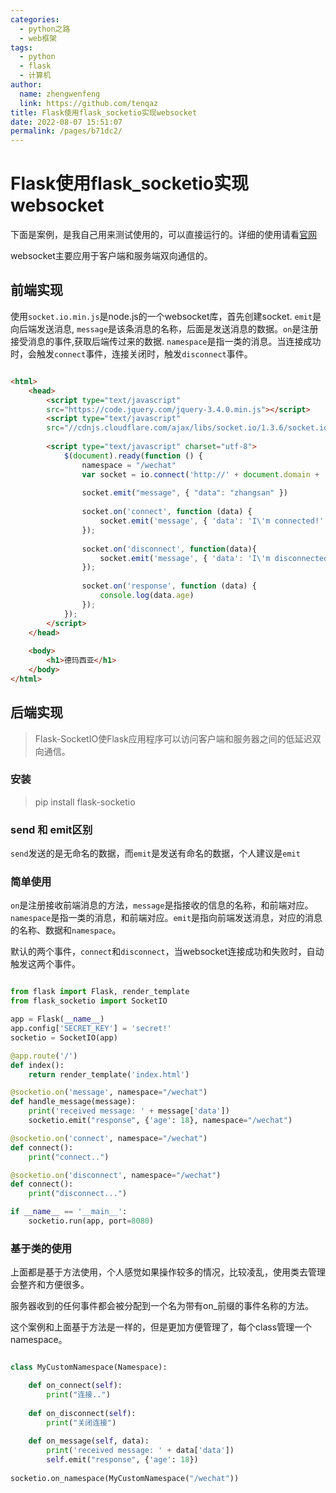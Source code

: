 ```yaml
---
categories: 
  - python之路
  - web框架
tags: 
  - python
  - flask
  - 计算机
author: 
  name: zhengwenfeng
  link: https://github.com/tenqaz
title: Flask使用flask_socketio实现websocket
date: 2022-08-07 15:51:07
permalink: /pages/b71dc2/
---
```



# Flask使用flask_socketio实现websocket

下面是案例，是我自己用来测试使用的，可以直接运行的。详细的使用请看[官网](https://flask-socketio.readthedocs.io/en/latest/)

websocket主要应用于客户端和服务端双向通信的。
<!-- more -->

## 前端实现

使用`socket.io.min.js`是node.js的一个websocket库，首先创建socket. `emit`是向后端发送消息, `message`是该条消息的名称，后面是发送消息的数据。`on`是注册接受消息的事件,获取后端传过来的数据. `namespace`是指一类的消息。当连接成功时，会触发`connect`事件，连接关闭时，触发`disconnect`事件。

```html

<html>
    <head>
        <script type="text/javascript"
        src="https://code.jquery.com/jquery-3.4.0.min.js"></script>
        <script type="text/javascript"
        src="//cdnjs.cloudflare.com/ajax/libs/socket.io/1.3.6/socket.io.min.js"></script>
        
        <script type="text/javascript" charset="utf-8">
            $(document).ready(function () {
                namespace = "/wechat"
                var socket = io.connect('http://' + document.domain + ':' + location.port + namespace);
                
                socket.emit("message", { "data": "zhangsan" })
                
                socket.on('connect', function (data) {
                    socket.emit('message', { 'data': 'I\'m connected!' });
                });
                
                socket.on('disconnect', function(data){
                    socket.emit('message', { 'data': 'I\'m disconnected!' });
                });
                    
                socket.on('response', function (data) {
                    console.log(data.age)
                });
            });
        </script>
    </head>
    
    <body>
        <h1>德玛西亚</h1>
    </body>
</html>
```


## 后端实现

> Flask-SocketIO使Flask应用程序可以访问客户端和服务器之间的低延迟双向通信。
>


### 安装

> pip install flask-socketio
>


### send 和 emit区别

`send`发送的是无命名的数据，而`emit`是发送有命名的数据，个人建议是`emit`


### 简单使用

`on`是注册接收前端消息的方法，`message`是指接收的信息的名称，和前端对应。`namespace`是指一类的消息，和前端对应。`emit`是指向前端发送消息，对应的消息的名称、数据和`namespace`。

默认的两个事件，`connect`和`disconnect`，当websocket连接成功和失败时，自动触发这两个事件。

```python

from flask import Flask, render_template
from flask_socketio import SocketIO

app = Flask(__name__)
app.config['SECRET_KEY'] = 'secret!'
socketio = SocketIO(app)

@app.route('/')
def index():
    return render_template('index.html')

@socketio.on('message', namespace="/wechat")
def handle_message(message):
    print('received message: ' + message['data'])
    socketio.emit("response", {'age': 18}, namespace="/wechat")

@socketio.on('connect', namespace="/wechat")
def connect():
    print("connect..")

@socketio.on('disconnect', namespace="/wechat")
def connect():
    print("disconnect...")

if __name__ == '__main__':
    socketio.run(app, port=8080)
```


### 基于类的使用

上面都是基于方法使用，个人感觉如果操作较多的情况，比较凌乱，使用类去管理会整齐和方便很多。

服务器收到的任何事件都会被分配到一个名为带有on_前缀的事件名称的方法。

这个案例和上面基于方法是一样的，但是更加方便管理了，每个class管理一个namespace。

```python

class MyCustomNamespace(Namespace):

    def on_connect(self):
        print("连接..")
        
    def on_disconnect(self):
        print("关闭连接")
        
    def on_message(self, data):
        print('received message: ' + data['data'])
        self.emit("response", {'age': 18})
    
socketio.on_namespace(MyCustomNamespace("/wechat"))
```
